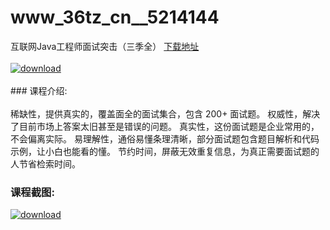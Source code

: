 # www_36tz_cn__5214144
互联网Java工程师面试突击（三季全）
[下载地址](http://www.36tz.cn/article/5214144 "下载地址")
<br/></br>[![download](http://36tz.cn/muke_img/2020_06_1-123-300x191.png "下载地址")](http://www.36tz.cn/article/5214144 "下载地址")
<br/></br>### 课程介绍:<br/></br>稀缺性，提供真实的，覆盖面全的面试集合，包含 200+ 面试题。
权威性，解决了目前市场上答案太旧甚至是错误的问题。
真实性，这份面试题是企业常用的，不会偏离实际。
易理解性，通俗易懂条理清晰，部分面试题包含题目解析和代码示例，让小白也能看的懂。
节约时间，屏蔽无效重复信息，为真正需要面试题的人节省检索时间。

### 课程截图:
[![download](http://36tz.cn/muke_img/2020_06_2-138.png "下载地址")](http://www.36tz.cn/article/5214144 "下载地址")
